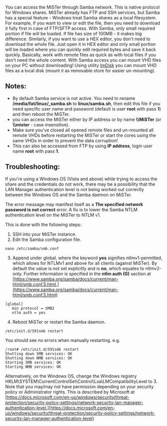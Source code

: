 You can access the MiSTer through Samba network.
This is native protocol for Windows shares. MiSTer already has FTP and SSH services, but Samba has a special feature - Windows treat Samba shares as a local filesystem. For example, if you want to view or edit the file, then you need to download it fully first in case of FTP/SFTP access. With Samba, only small required portion if file will be loaded. If file has size of 100MB - it makes big difference. Similarly, if you want to use a HEX editor, you don't need to download the whole file. Just open it in HEX editor and only small portion will be loaded where you can quickly edit required bytes and save it back quickly. 
Basically, work with remote files as quick as with local files if you don't need the whole content.
With Samba access you can mount VHD files on your PC without downloading! Using utility [ImDisk](https://sourceforge.net/projects/imdisk-toolkit/) you can mount VHD files as a local disk (mount it as removable store for easier un-mounting).

## Notes:
* By default Samba service is not active. You need to rename **/media/fat/linux/_samba.sh** to **linux/samba.sh**, then edit this file if you need specific user name and password (default is user **root** with pass **1**) and then reboot the MiSTer.
* you can access the MiSTer either by IP address or by name **\\\\MiSTer** (or **\\\\mister** - case insensitive).
* Make sure you've closed all opened remote files and un-mounted all remote VHDs before restarting the MiSTer or start the cores using the same VHDs in order to prevent the data corruption!
* This can also be accessed from FTP by using **IP address**, login user name **root** with pass **1**.

## Troubleshooting:
If you're using a Windows OS (Vista and above) while trying to access the share and the credentials do not work, there may be a possibility that the LAN Manager authentication level is not being worked out correctly between the Windows OS and the Samba daemon on MiSTer.

The error message may manifest itself as a **The specified network password is not correct** error. A fix is to lower the Samba NTLM authentication level on the MiSTer to NTLM v1.

This is done with the following steps:
1. SSH into your MiSTer instance.
2. Edit the Samba configuration file.
```
nano /etc/samba/smb.conf
```
3. Append under global, where the keyword **yes** signifies ntlmv1-permitted, which allows for NTLMv1 and above for all clients (against MiSTer). By default the value is not set explicitly and is **no**, which equates to ntlmv2-only. Further information is specified in the **ntlm auth (G)** section at [https://www.samba.org/samba/docs/current/man-html/smb.conf.5.html.](https://www.samba.org/samba/docs/current/man-html/smb.conf.5.html)
```
[global]
   min protocol = SMB2
   ntlm auth = yes
```
4. Reboot MiSTer or restart the Samba daemon.
```
/etc/init.d/S91smb restart
```
You should see no errors when manually restarting. e.g.
```
/root# /etc/init.d/S91smb restart
Shutting down SMB services: OK
Shutting down NMB services: OK
Starting SMB services: OK
Starting NMB services: OK
```
Alternatively, on the Windows OS, change the Windows registry HKLM\SYSTEM\CurrentControlSet\Control\Lsa\LMCompatibilityLevel to 3. Note that you may/may not have permission depending on your security policy or Administrator rights. This is described by Microsoft at [https://docs.microsoft.com/en-us/windows/security/threat-protection/security-policy-settings/network-security-lan-manager-authentication-level.](https://docs.microsoft.com/en-us/windows/security/threat-protection/security-policy-settings/network-security-lan-manager-authentication-level)
